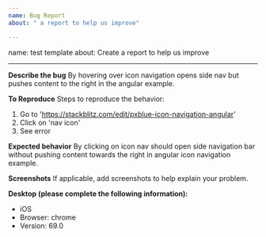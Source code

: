 ```yaml
---
name: Bug Report
about: " a report to help us improve"

---
```


name: test template
about: Create a report to help us improve

---

**Describe the bug**
By hovering over icon navigation opens side nav but pushes content to the right in the angular example.

**To Reproduce**
Steps to reproduce the behavior:
1. Go to 'https://stackblitz.com/edit/pxblue-icon-navigation-angular'
2. Click on 'nav icon'
3. See error

**Expected behavior**
By clicking on icon nav should open side navigation bar without pushing content towards the right in angular icon navigation example.

**Screenshots**
If applicable, add screenshots to help explain your problem.

**Desktop (please complete the following information):**
 - iOS
 - Browser: chrome
 - Version: 69.0
